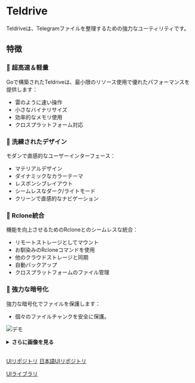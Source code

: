 # Teldrive

Teldriveは、Telegramファイルを整理するための強力なユーティリティです。

## 特徴

### 🚀 超高速＆軽量
Goで構築されたTeldriveは、最小限のリソース使用で優れたパフォーマンスを提供します：
- 雷のように速い操作
- 小さなバイナリサイズ
- 効率的なメモリ使用
- クロスプラットフォーム対応

### 🎨 洗練されたデザイン
モダンで直感的なユーザーインターフェース：
- マテリアルデザイン
- ダイナミックなカラーテーマ
- レスポンシブレイアウト
- シームレスなダーク/ライトモード
- クリーンで直感的なナビゲーション

### 🔄 Rclone統合
機能を向上させるためのRcloneとのシームレスな統合：
- リモートストレージとしてマウント
- お馴染みのRcloneコマンドを使用
- 他のクラウドストレージと同期
- 自動バックアップ
- クロスプラットフォームのファイル管理

### 🔐 強力な暗号化
強力な暗号化でファイルを保護します：
- 個々のファイルチャンクを安全に保護。

![デモ](/images/demo1.png)

<details>
<summary><b>さらに画像を見る</b></summary>

![デモ2](/images/demo2.png)
![デモ3](/images/demo3.png)
![デモ5](/images/demo6.png)
![デモ8](/images/demo8.png)
![デモ7](/images/demo7.png)
![デモ4](/images/demo4.png)
</details>

<br>

[UIリポジトリ](https://github.com/tgdrive/teldrive-ui)
[日本語UIリポジトリ](https://github.com/occupiedliquid/teldrive-ui)

[UIライブラリ](https://github.com/divyam234/tw-material)
